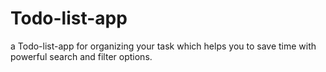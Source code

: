 # Todo-list-app
a Todo-list-app for organizing your task which helps you to save time with powerful search and filter options.
